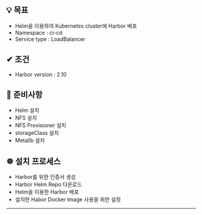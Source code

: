 ## 💡 목표
- Helm을 이용하여 Kubernetes cluster에 Harbor 배포
- Namespace : ci-cd
- Service type : LoadBalancer

## ✔ 조건
- Harbor version : 2.10

## 💬 준비사항
- Helm 설치
- NFS 설치
- NFS Provisioner 설치
- storageClass 설치
- Metallb 설치

## ☸ 설치 프로세스
- Harbor를 위한 인증서 생성
- Harbor Helm Repo 다운로드
- Helm을 이용한 Harbor 배포
- 설치한 Habor Docker Image 사용을 위한 설정

---


